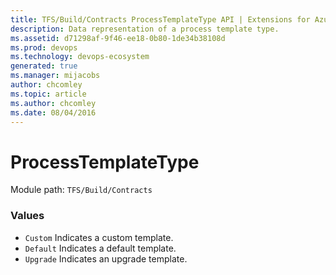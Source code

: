 ```yaml
---
title: TFS/Build/Contracts ProcessTemplateType API | Extensions for Azure DevOps Services
description: Data representation of a process template type.
ms.assetid: d71298af-9f46-ee18-0b80-1de34b38108d
ms.prod: devops
ms.technology: devops-ecosystem
generated: true
ms.manager: mijacobs
author: chcomley
ms.topic: article
ms.author: chcomley
ms.date: 08/04/2016
---
```


# ProcessTemplateType

Module path: `TFS/Build/Contracts`

### Values

* `Custom` Indicates a custom template.
* `Default` Indicates a default template.
* `Upgrade` Indicates an upgrade template.

